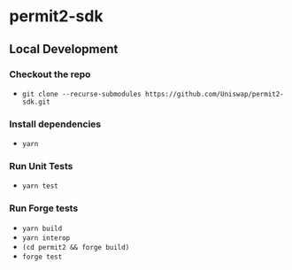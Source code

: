 # permit2-sdk

## Local Development

### Checkout the repo
- `git clone --recurse-submodules https://github.com/Uniswap/permit2-sdk.git`

### Install dependencies
- `yarn`

### Run Unit Tests
- `yarn test`

### Run Forge tests
- `yarn build`
- `yarn interop`
- `(cd permit2 && forge build)`
- `forge test`
